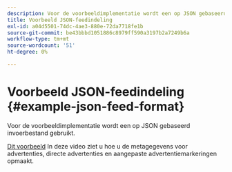 ```yaml
---
description: Voor de voorbeeldimplementatie wordt een op JSON gebaseerd invoerbestand gebruikt.
title: Voorbeeld JSON-feedindeling
exl-id: a04d5501-74dc-4ae3-880e-72da7718fe1b
source-git-commit: be43bbbd1051886c8979ff590a3197b2a7249b6a
workflow-type: tm+mt
source-wordcount: '51'
ht-degree: 0%

---
```


# Voorbeeld JSON-feedindeling {#example-json-feed-format}

Voor de voorbeeldimplementatie wordt een op JSON gebaseerd invoerbestand gebruikt.

[Dit voorbeeld](https://help.adobe.com/en_US/primetime/api/reference_implementation/json-example.json) In deze video ziet u hoe u de metagegevens voor advertenties, directe advertenties en aangepaste advertentiemarkeringen opmaakt.
